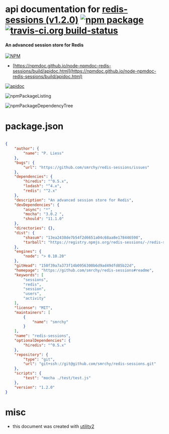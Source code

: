 # api documentation for  [redis-sessions (v1.2.0)](https://github.com/smrchy/redis-sessions#readme)  [![npm package](https://img.shields.io/npm/v/npmdoc-redis-sessions.svg?style=flat-square)](https://www.npmjs.org/package/npmdoc-redis-sessions) [![travis-ci.org build-status](https://api.travis-ci.org/npmdoc/node-npmdoc-redis-sessions.svg)](https://travis-ci.org/npmdoc/node-npmdoc-redis-sessions)
#### An advanced session store for Redis

[![NPM](https://nodei.co/npm/redis-sessions.png?downloads=true&downloadRank=true&stars=true)](https://www.npmjs.com/package/redis-sessions)

- [https://npmdoc.github.io/node-npmdoc-redis-sessions/build/apidoc.html](https://npmdoc.github.io/node-npmdoc-redis-sessions/build/apidoc.html)

[![apidoc](https://npmdoc.github.io/node-npmdoc-redis-sessions/build/screenCapture.buildCi.browser.%252Ftmp%252Fbuild%252Fapidoc.html.png)](https://npmdoc.github.io/node-npmdoc-redis-sessions/build/apidoc.html)

![npmPackageListing](https://npmdoc.github.io/node-npmdoc-redis-sessions/build/screenCapture.npmPackageListing.svg)

![npmPackageDependencyTree](https://npmdoc.github.io/node-npmdoc-redis-sessions/build/screenCapture.npmPackageDependencyTree.svg)



# package.json

```json

{
    "author": {
        "name": "P. Liess"
    },
    "bugs": {
        "url": "https://github.com/smrchy/redis-sessions/issues"
    },
    "dependencies": {
        "hiredis": "^0.5.x",
        "lodash": "^4.x",
        "redis": "^2.x"
    },
    "description": "An advanced session store for Redis",
    "devDependencies": {
        "async": "*",
        "mocha": "3.0.2 ",
        "should": "11.1.0"
    },
    "directories": {},
    "dist": {
        "shasum": "13ea2438de7b54f2d6651a04c68aa8e178446598",
        "tarball": "https://registry.npmjs.org/redis-sessions/-/redis-sessions-1.2.0.tgz"
    },
    "engines": {
        "node": "> 0.10.20"
    },
    "gitHead": "150f39a7a373f14b0956300b6d9ad49dfd05b22d",
    "homepage": "https://github.com/smrchy/redis-sessions#readme",
    "keywords": [
        "sessions",
        "redis",
        "session",
        "users",
        "activity"
    ],
    "license": "MIT",
    "maintainers": [
        {
            "name": "smrchy"
        }
    ],
    "name": "redis-sessions",
    "optionalDependencies": {
        "hiredis": "^0.5.x"
    },
    "repository": {
        "type": "git",
        "url": "git+ssh://git@github.com/smrchy/redis-sessions.git"
    },
    "scripts": {
        "test": "mocha ./test/test.js"
    },
    "version": "1.2.0"
}
```



# misc
- this document was created with [utility2](https://github.com/kaizhu256/node-utility2)

